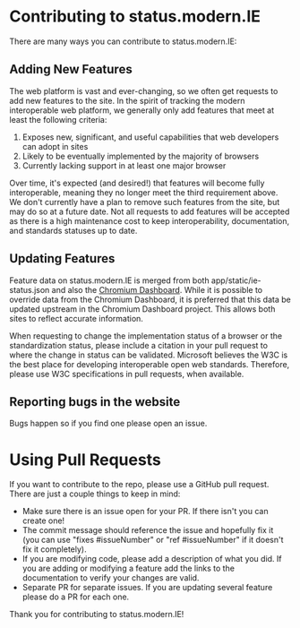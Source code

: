 # Contributing to status.modern.IE

There are many ways you can contribute to status.modern.IE:

## Adding New Features
The web platform is vast and ever-changing, so we often get requests to add new features to the site. In the spirit of tracking the modern interoperable web platform, we generally only add features that meet at least the following criteria:

1.	Exposes new, significant, and useful capabilities that web developers can adopt in sites
2.	Likely to be eventually implemented by the majority of browsers 
3.	Currently lacking support in at least one major browser

Over time, it's expected (and desired!) that features will become fully interoperable, meaning they no longer meet the third requirement above. We don't currently have a plan to remove such features from the site, but may do so at a future date. Not all requests to add features will be accepted as there is a high maintenance cost to keep interoperability, documentation, and standards statuses up to date.  

## Updating Features
Feature data on status.modern.IE is merged from both app/static/ie-status.json and also the [Chromium Dashboard](https://github.com/GoogleChrome/chromium-dashboard). While it is possible to override data from the Chromium Dashboard, it is preferred that this data be updated upstream in the Chromium Dashboard project. This allows both sites to reflect accurate information.

When requesting to change the implementation status of a browser or the standardization status, please include a citation in your pull request to where the change in status can be validated. Microsoft believes the W3C is the best place for developing interoperable open web standards. Therefore, please use W3C specifications in pull requests, when available.

## Reporting bugs in the website 
Bugs happen so if you find one please open an issue. 

# Using Pull Requests
If you want to contribute to the repo, please use a GitHub pull request. There are just a couple things to keep in mind:
- Make sure there is an issue open for your PR. If there isn't you can create one!
- The commit message should reference the issue and hopefully fix it (you can use "fixes #issueNumber" or "ref #issueNumber" if it doesn't fix it completely). 
- If you are modifying code, please add a description of what you did. If you are adding or modifying a feature add the links to the documentation to verify your changes are valid.
- Separate PR for separate issues. If you are updating several feature please do a PR for each one.

 Thank you for contributing to status.modern.IE!
